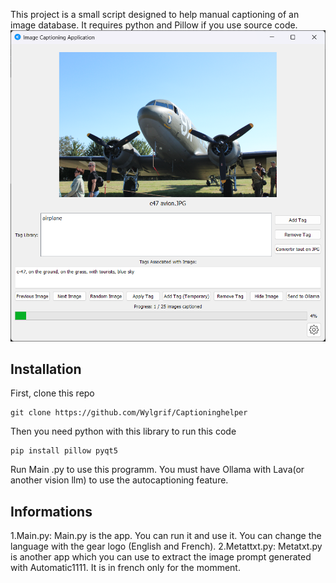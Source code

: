 This project is a small script designed to help manual captioning of an image database. It requires python and Pillow if you use source code.
![Software Screenshot](./example/Example.png)

## Installation
First, clone this repo
```
git clone https://github.com/Wylgrif/Captioninghelper
```
Then you need python with this library to run this code
```
pip install pillow pyqt5
```
Run Main .py to use this programm.
You must have Ollama with Lava(or another vision llm) to use the autocaptioning feature.

## Informations
1.Main.py:
  Main.py is the app. You can run it and use it. You can change the language with the gear logo (English and French).
2.Metattxt.py:
  Metatxt.py is another app which you can use to extract the image prompt generated with Automatic1111. It is in french only for the momment.
